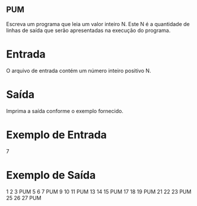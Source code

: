 ## PUM

Escreva um programa que leia um valor inteiro N. Este N é a quantidade de linhas de saída que serão apresentadas na execução do programa.

# Entrada
O arquivo de entrada contém um número inteiro positivo N.

# Saída
Imprima a saída conforme o exemplo fornecido.

# Exemplo de Entrada	

7

# Exemplo de Saída

1 2 3 PUM
5 6 7 PUM
9 10 11 PUM
13 14 15 PUM
17 18 19 PUM
21 22 23 PUM
25 26 27 PUM